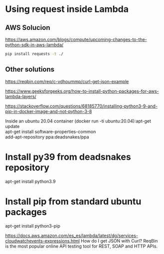 # Using request inside Lambda

## AWS Solucion
https://aws.amazon.com/blogs/compute/upcoming-changes-to-the-python-sdk-in-aws-lambda/

```bash
pip install requests -t ./
```


## Other solutions
https://reqbin.com/req/c-vdhoummp/curl-get-json-example


https://www.geeksforgeeks.org/how-to-install-python-packages-for-aws-lambda-layers/


https://stackoverflow.com/questions/68185770/installing-python3-9-and-pip-in-docker-image-and-not-python-3-8



Inside an ubuntu 20.04 container (docker run -ti ubuntu:20.04):apt-get update  
apt-get install software-properties-common  
add-apt-repository ppa:deadsnakes/ppa  
# Install py39 from deadsnakes repository  
apt-get install python3.9  
# Install pip from standard ubuntu packages  
apt-get install python3-pip  




https://docs.aws.amazon.com/es_es/lambda/latest/dg/services-cloudwatchevents-expressions.html
How do I get JSON with Curl?
ReqBin is the most popular online API testing tool for REST, SOAP and HTTP APIs.





